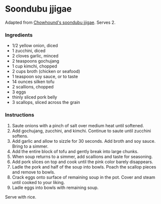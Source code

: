 # Soondubu jjigae

Adapted from [Chowhound's soondubu jjigae](http://www.chowhound.com/recipes/kimchi-soft-tofu-stew-soondubu-jjigae-29506). Serves 2.

### Ingredients

- 1/2 yellow onion, diced
- 1 zucchini, diced
- 2 cloves garlic, minced
- 2 teaspoons gochujang
- 1 cup kimchi, chopped
- 2 cups broth (chicken or seafood)
- 1 teaspoon soy sauce, or to taste
- 14 ounces silken tofu
- 2 scallions, chopped
- 3 eggs
- thinly sliced pork belly
- 3 scallops, sliced across the grain

### Instructions

1. Saute onions with a pinch of salt over medium heat until softened.
2. Add gochujang, zucchini, and kimchi. Continue to saute until zucchini softens.
3. Add garlic and allow to sizzle for 30 seconds. Add broth and soy sauce. Bring to a simmer.
4. Add the entire block of tofu and gently break into large chunks.
5. When soup returns to a simmer, add scallions and taste for seasoning.
6. Add pork slices on top and cook until the pink color barely disappears.
7. Ladle the pork and half of the soup into bowls. Poach the scallop pieces and remove to bowls.
8. Crack eggs onto surface of remaining soup in the pot. Cover and steam until cooked to your liking.
9. Ladle eggs into bowls with remaining soup.

Serve with rice.
